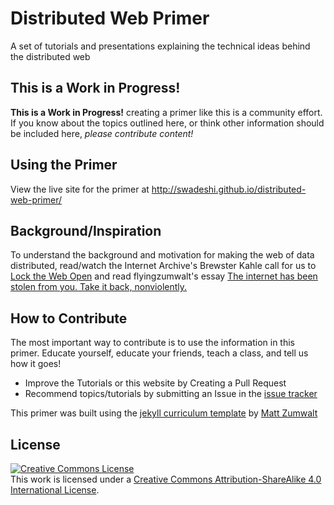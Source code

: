 # Distributed Web Primer

A set of tutorials and presentations explaining the technical ideas behind the distributed web

## This is a Work in Progress!

**This is a Work in Progress!** creating a primer like this is a community effort. If you know about the topics outlined here, or think other information should be included here, _please contribute content!_

## Using the Primer

View the live site for the primer at http://swadeshi.github.io/distributed-web-primer/

## Background/Inspiration

To understand the background and motivation for making the web of data distributed, read/watch the Internet Archive's Brewster Kahle call for us to [Lock the Web Open](http://blog.archive.org/2015/02/11/locking-the-web-open-a-call-for-a-distributed-web/) and read flyingzumwalt's essay [The internet has been stolen from you. Take it back, nonviolently.](https://medium.com/@flyingzumwalt/the-internet-has-been-stolen-from-you-take-it-back-nonviolently-248f8d445b87)

## How to Contribute

The most important way to contribute is to use the information in this primer. Educate yourself, educate your friends, teach a class, and tell us how it goes!

* Improve the Tutorials or this website by Creating a Pull Request
* Recommend topics/tutorials by submitting an Issue in the [issue tracker](https://github.com/swadeshi/distributed-web-primer/issues)

This primer was built using the [jekyll curriculum template](http://flyingzumwalt.github.io/jekyll-curriculum-template/) by [Matt Zumwalt](http://flyingzumwalt.com)

## License

[![Creative Commons License](https://i.creativecommons.org/l/by-sa/4.0/88x31.png)](http://creativecommons.org/licenses/by-sa/4.0/")  
This work is licensed under a [Creative Commons Attribution-ShareAlike 4.0 International License](http://creativecommons.org/licenses/by-sa/4.0/).
